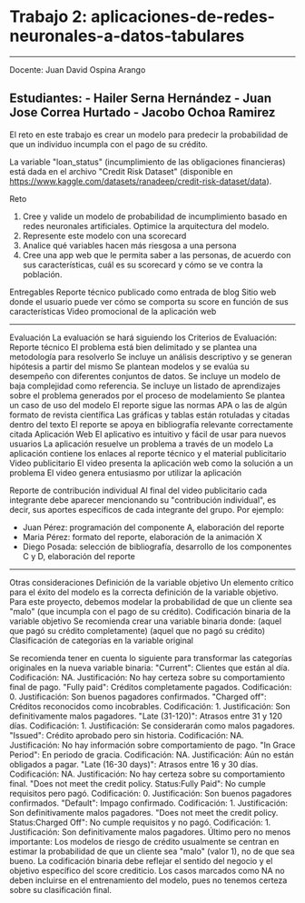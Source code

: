 # Trabajo 2: aplicaciones-de-redes-neuronales-a-datos-tabulares
----------------------
Docente: Juan David Ospina Arango

Estudiantes: - Hailer Serna Hernández - Juan Jose Correa Hurtado - Jacobo Ochoa Ramirez
----------------------
El reto en este trabajo es crear un modelo para predecir la probabilidad de que un individuo incumpla con el pago de su crédito.

La variable "loan_status" (incumplimiento de las obligaciones financieras) está dada en el archivo "Credit Risk Dataset" (disponible en https://www.kaggle.com/datasets/ranadeep/credit-risk-dataset/data).


Reto
1. Cree y valide un modelo de probabilidad de incumplimiento basado en redes neuronales artificiales. Optimice la arquitectura del modelo.
2. Represente este modelo con una scorecard
3. Analice qué variables hacen más riesgosa a una persona
4. Cree una app web que le permita saber a las personas, de acuerdo con sus características, cuál es su scorecard y cómo se ve contra la población.

Entregables
Reporte técnico publicado como entrada de blog
Sitio web donde el usuario puede ver cómo se comporta su score en función de sus características
Video promocional de la aplicación web

----------------------

Evaluación
La evaluación se hará siguiendo los Criterios de Evaluación:
Reporte técnico
El problema está bien delimitado y se plantea una metodología para
resolverlo
Se incluye un análisis descriptivo y se generan hipótesis a partir del
mismo
Se plantean modelos y se evalúa su desempeño con diferentes conjuntos
de datos. Se incluye un modelo de baja complejidad como referencia.
Se incluye un listado de aprendizajes sobre el problema generados por el
proceso de modelamiento
Se plantea un caso de uso del modelo
El reporte sigue las normas APA o las de algún formato de revista
científica
Las gráficas y tablas están rotuladas y citadas dentro del texto
El reporte se apoya en bibliografía relevante correctamente citada
Aplicación Web
El aplicativo es intuitivo y fácil de usar para nuevos usuarios
La aplicación resuelve un problema a través de un modelo
La aplicación contiene los enlaces al reporte técnico y el material
publicitario
Video publicitario
El video presenta la aplicación web como la solución a un problema
El video genera entusiasmo por utilizar la aplicación

Reporte de contribución individual
Al final del video publicitario cada integrante debe aparecer mencionando su "contribución individual", es decir, sus aportes específicos de cada integrante del grupo. Por ejemplo:

+ Juan Pérez: programación del componente A, elaboración del reporte
+ Maria Pérez: formato del reporte, elaboración de la animación X
+ Diego Posada: selección de bibliografía, desarrollo de los componentes C y D, elaboración del reporte

----------------------

Otras consideraciones
Definición de la variable objetivo
Un elemento crítico para el éxito del modelo es la correcta definición de la variable objetivo. Para este proyecto, debemos modelar la probabilidad de que un cliente sea "malo" (que incumpla con el pago de su crédito).
Codificación binaria de la variable objetivo
Se recomienda crear una variable binaria donde:
 (aquel que pagó su crédito completamente)
 (aquel que no pagó su crédito)
Clasificación de categorías en la variable original

Se recomienda tener en cuenta lo siguiente para transformar las categorías originales en la nueva variable binaria:
"Current": Clientes que están al día. Codificación: NA. Justificación: No hay certeza sobre su comportamiento final de pago.
"Fully paid": Créditos completamente pagados. Codificación: 0. Justificación: Son buenos pagadores confirmados.
"Charged off": Créditos reconocidos como incobrables. Codificación: 1. Justificación: Son definitivamente malos pagadores.
"Late (31-120)": Atrasos entre 31 y 120 días. Codificación: 1. Justificación: Se considerarán como malos pagadores.
"Issued": Crédito aprobado pero sin historia. Codificación: NA. Justificación: No hay información sobre comportamiento de pago.
"In Grace Period": En periodo de gracia. Codificación: NA. Justificación: Aún no están obligados a pagar.
"Late (16-30 days)": Atrasos entre 16 y 30 días. Codificación: NA. Justificación: No hay certeza sobre su comportamiento final.
"Does not meet the credit policy. Status:Fully Paid": No cumple requisitos pero pagó. Codificación: 0. Justificación: Son buenos pagadores confirmados.
"Default": Impago confirmado. Codificación: 1. Justificación: Son definitivamente malos pagadores.
"Does not meet the credit policy. Status:Charged Off": No cumple requisitos y no pagó. Codificación: 1. Justificación: Son definitivamente malos pagadores.
Último pero no menos importante:
Los modelos de riesgo de crédito usualmente se centran en estimar la probabilidad de que un cliente sea "malo" (valor 1), no de que sea bueno.
La codificación binaria debe reflejar el sentido del negocio y el objetivo específico del score crediticio.
Los casos marcados como NA no deben incluirse en el entrenamiento del modelo, pues no tenemos certeza sobre su clasificación final.
